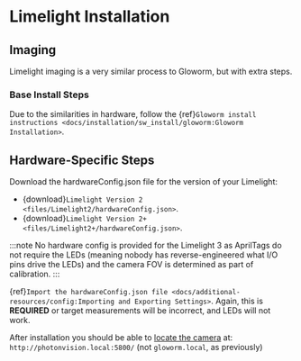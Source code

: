 # Limelight Installation

## Imaging

Limelight imaging is a very similar process to Gloworm, but with extra steps.

### Base Install Steps

Due to the similarities in hardware, follow the \{ref}`Gloworm install instructions <docs/installation/sw_install/gloworm:Gloworm Installation>`.

## Hardware-Specific Steps

Download the hardwareConfig.json file for the version of your Limelight:

- \{download}`Limelight Version 2 <files/Limelight2/hardwareConfig.json>`.
- \{download}`Limelight Version 2+ <files/Limelight2+/hardwareConfig.json>`.

:::note
No hardware config is provided for the Limelight 3 as AprilTags do not require the LEDs (meaning nobody has reverse-engineered what I/O pins drive the LEDs) and the camera FOV is determined as part of calibration.
:::

\{ref}`Import the hardwareConfig.json file <docs/additional-resources/config:Importing and Exporting Settings>`. Again, this is **REQUIRED** or target measurements will be incorrect, and LEDs will not work.

After installation you should be able to [locate the camera](https://photonvision.github.io/gloworm-docs/docs/quickstart/#finding-gloworm) at: `http://photonvision.local:5800/` (not `gloworm.local`, as previously)
